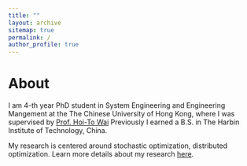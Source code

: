 ```yaml
---
title: ""
layout: archive
sitemap: true
permalink: /
author_profile: true
---
```


<!-- <img src="/assets/images/best.jpg" width="340px" alt="Qiang Li" align="right" /> -->

# About

I am 4-th year PhD student in System Engineering and Engineering Mangement at the The Chinese University of Hong Kong, where I was supervised by [Prof. Hoi-To Wai](https://www1.se.cuhk.edu.hk/~htwai/) Previously I earned a B.S. in The Harbin Institute of Technology, China. 

My research is centered around stochastic optimization, distributed optimization. Learn more details about my research [here](/research/).

